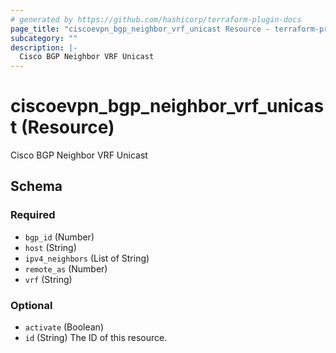 ```yaml
---
# generated by https://github.com/hashicorp/terraform-plugin-docs
page_title: "ciscoevpn_bgp_neighbor_vrf_unicast Resource - terraform-provider-ciscoevpn"
subcategory: ""
description: |-
  Cisco BGP Neighbor VRF Unicast
---
```


# ciscoevpn_bgp_neighbor_vrf_unicast (Resource)

Cisco BGP Neighbor VRF Unicast



<!-- schema generated by tfplugindocs -->
## Schema

### Required

- `bgp_id` (Number)
- `host` (String)
- `ipv4_neighbors` (List of String)
- `remote_as` (Number)
- `vrf` (String)

### Optional

- `activate` (Boolean)
- `id` (String) The ID of this resource.


